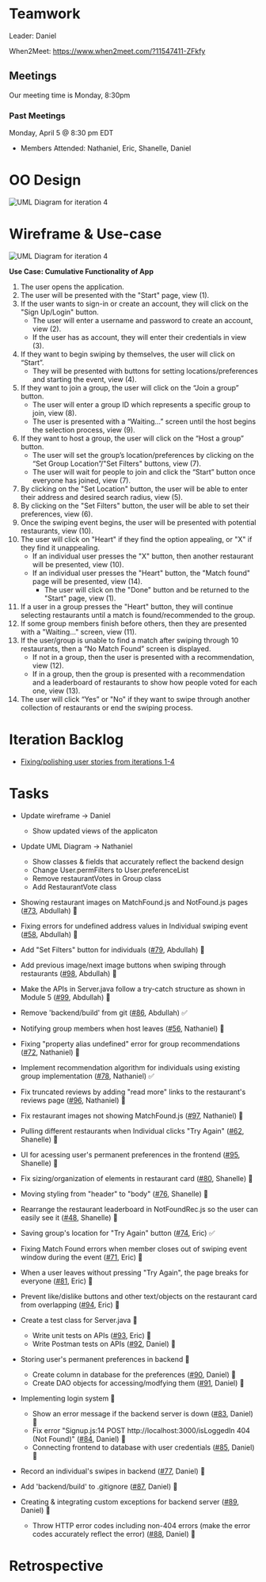 # Teamwork

Leader: Daniel

When2Meet: https://www.when2meet.com/?11547411-ZFkfy

## Meetings
Our meeting time is Monday, 8:30pm

### Past Meetings

Monday, April 5 @ 8:30 pm EDT
- Members Attended: Nathaniel, Eric, Shanelle, Daniel

# OO Design

![UML Diagram for iteration 4](assets/iteration-4-uml.png)

# Wireframe & Use-case

![UML Diagram for iteration 4](assets/iteration4_wireframe.png)

**Use Case: Cumulative Functionality of App**

1. The user opens the application.
2. The user will be presented with the "Start" page, view (1).
3. If the user wants to sign-in or create an account, they will click on the "Sign Up/Login" button.
    - The user will enter a username and password to create an account, view (2).
    - If the user has as account, they will enter their credentials in view (3).
4. If they want to begin swiping by themselves, the user will click on “Start”.
    - They will be presented with buttons for setting locations/preferences and starting the event, view (4).
5. If they want to join a group, the user will click on the “Join a group” button.
    - The user will enter a group ID which represents a specific group to join, view (8).
    - The user is presented with a “Waiting…” screen until the host begins the selection process, view (9).
6. If they want to host a group, the user will click on the “Host a group” button.
    - The user will set the group’s location/preferences by clicking on the “Set Group Location”/"Set Filters" buttons, view (7).
    - The user will wait for people to join and click the “Start” button once everyone has joined, view (7).
7. By clicking on the "Set Location" button, the user will be able to enter their address and desired search radius, view (5).
8. By clicking on the "Set Filters" button, the user will be able to set their preferences, view (6).
9. Once the swiping event begins, the user will be presented with potential restaurants, view (10).
10. The user will click on "Heart" if they find the option appealing, or "X" if they find it unappealing.
    - If an individual user presses the "X" button, then another restaurant will be presented, view (10).
    - If an individual user presses the "Heart" button, the "Match found" page will be presented, view (14).
      - The user will click on the "Done" button and be returned to the "Start" page, view (1).
11. If a user in a group presses the "Heart" button, they will continue selecting restaurants until a match is found/recommended to the group.
12. If some group members finish before others, then they are presented with a "Waiting..." screen, view (11).
13. If the user/group is unable to find a match after swiping through 10 restaurants, then a “No Match Found” screen is displayed.
    - If not in a group, then the user is presented with a recommendation, view (12).
    - If in a group, then the group is presented with a recommendation and a leaderboard of restaurants to show how people voted for each one, view (13).
14. The user will click “Yes” or "No" if they want to swipe through another collection of restaurants or end the swiping process.

# Iteration Backlog

- [Fixing/polishing user stories from iterations 1-4](roadmap.md)

# Tasks

- Update wireframe -> Daniel
  - Show updated views of the applicaton

- Update UML Diagram -> Nathaniel
  - Show classes & fields that accurately reflect the backend design
  - Change User.permFilters to User.preferenceList
  - Remove restaurantVotes in Group class
  - Add RestaurantVote class


- Showing restaurant images on MatchFound.js and NotFound.js pages ([#73](https://github.com/cs421sp21-homework/project-g13/issues/73), Abdullah) :black_square_button:
- Fixing errors for undefined address values in Individual swiping event ([#58](https://github.com/cs421sp21-homework/project-g13/issues/58), Abdullah) :black_square_button:
- Add "Set Filters" button for individuals ([#79](https://github.com/cs421sp21-homework/project-g13/issues/79), Abdullah) :black_square_button:
- Add previous image/next image buttons when swiping through restaurants ([#98](https://github.com/cs421sp21-homework/project-g13/issues/98), Abdullah) :black_square_button:
- Make the APIs in Server.java follow a try-catch structure as shown in Module 5 ([#99](https://github.com/cs421sp21-homework/project-g13/issues/99), Abdullah) :black_square_button:
- Remove 'backend/build' from git ([#86](https://github.com/cs421sp21-homework/project-g13/issues/86), Abdullah) :white_check_mark:

- Notifying group members when host leaves ([#56](https://github.com/cs421sp21-homework/project-g13/issues/56), Nathaniel) :black_square_button:
- Fixing "property alias undefined" error for group recommendations ([#72](https://github.com/cs421sp21-homework/project-g13/issues/72), Nathaniel) :black_square_button:
- Implement recommendation algorithm for individuals using existing group implementation ([#78](https://github.com/cs421sp21-homework/project-g13/issues/78), Nathaniel) :white_check_mark:
- Fix truncated reviews by adding "read more" links to the restaurant's reviews page ([#96](https://github.com/cs421sp21-homework/project-g13/issues/96), Nathaniel) :black_square_button:
- Fix restaurant images not showing MatchFound.js ([#97](https://github.com/cs421sp21-homework/project-g13/issues/97), Nathaniel) :black_square_button:

- Pulling different restaurants when Individual clicks "Try Again" ([#62](https://github.com/cs421sp21-homework/project-g13/issues/62), Shanelle) :black_square_button:
- UI for acessing user's permanent preferences in the frontend ([#95](https://github.com/cs421sp21-homework/project-g13/issues/95), Shanelle) :black_square_button:
- Fix sizing/organization of elements in restaurant card ([#80](https://github.com/cs421sp21-homework/project-g13/issues/80), Shanelle) :black_square_button:
- Moving styling from "header" to "body" ([#76](https://github.com/cs421sp21-homework/project-g13/issues/76), Shanelle) :black_square_button:
- Rearrange the restaurant leaderboard in NotFoundRec.js so the user can easily see it ([#48](https://github.com/cs421sp21-homework/project-g13/issues/48), Shanelle) :black_square_button:

- Saving group's location for "Try Again" button ([#74](https://github.com/cs421sp21-homework/project-g13/issues/74), Eric) :white_check_mark:
- Fixing Match Found errors when member closes out of swiping event window during the event ([#71](https://github.com/cs421sp21-homework/project-g13/issues/71), Eric) :black_square_button:
- When a user leaves without pressing "Try Again", the page breaks for everyone ([#81](https://github.com/cs421sp21-homework/project-g13/issues/81), Eric) :black_square_button:
- Prevent like/dislike buttons and other text/objects on the restaurant card from overlapping ([#94](https://github.com/cs421sp21-homework/project-g13/issues/94), Eric) :black_square_button:
- Create a test class for Server.java :black_square_button:
    - Write unit tests on APIs ([#93](https://github.com/cs421sp21-homework/project-g13/issues/93), Eric) :black_square_button:
    - Write Postman tests on APIs ([#92](https://github.com/cs421sp21-homework/project-g13/issues/92), Daniel) :black_square_button:
    
- Storing user's permanent preferences in backend :black_square_button:
  - Create column in database for the preferences ([#90](https://github.com/cs421sp21-homework/project-g13/issues/90), Daniel) :black_square_button:
  - Create DAO objects for accessing/modfying them ([#91](https://github.com/cs421sp21-homework/project-g13/issues/91), Daniel) :black_square_button:
- Implementing login system :black_square_button:
  - Show an error message if the backend server is down ([#83](https://github.com/cs421sp21-homework/project-g13/issues/83), Daniel) :black_square_button:
  - Fix error "Signup.js:14 POST http://localhost:3000/isLoggedIn 404 (Not Found)" ([#84](https://github.com/cs421sp21-homework/project-g13/issues/84), Daniel) :black_square_button:
  - Connecting frontend to database with user credentials ([#85](https://github.com/cs421sp21-homework/project-g13/issues/85), Daniel) :black_square_button:
- Record an individual's swipes in backend ([#77](https://github.com/cs421sp21-homework/project-g13/issues/77), Daniel) :black_square_button:
- Add 'backend/build' to .gitignore ([#87](https://github.com/cs421sp21-homework/project-g13/issues/87), Daniel) :black_square_button:
- Creating & integrating custom exceptions for backend server ([#89](https://github.com/cs421sp21-homework/project-g13/issues/89), Daniel) :black_square_button:
  - Throw HTTP error codes including non-404 errors (make the error codes accurately reflect the error) ([#88](https://github.com/cs421sp21-homework/project-g13/issues/88), Daniel) :black_square_button:

# Retrospective

